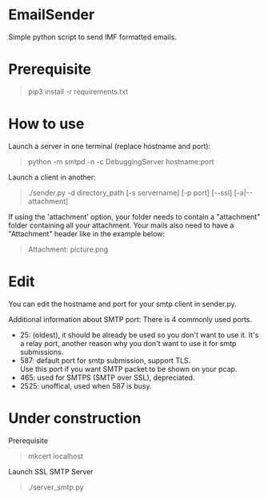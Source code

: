 # EmailSender
Simple python script to send IMF formatted emails.

# Prerequisite
> pip3 install -r requirements.txt

# How to use
Launch a server in one terminal (replace hostname and port):
> python -m smtpd -n -c DebuggingServer hostname:port

Launch a client in another:
> ./sender.py -d directory_path [-s servername] [-p port] [--ssl] [-a|--attachment]

If using the 'attachment' option, your folder needs to contain a "attachment" folder
containing all your attachment. Your mails also need to have a "Attachment" header
like in the example below:

> Attachment: picture.png

# Edit
You can edit the hostname and port for your smtp client in sender.py.

Additional information about SMTP port:
There is 4 commonly used ports.
 - 25: (oldest), it should be already be used so you don't want to use it.
   It's a relay port, another reason why you don't want to use it for smtp submissions.
 - 587: default port for smtp submission, support TLS.  
        Use this port if you want SMTP packet to be shown on your pcap.
 - 465: used for SMTPS (SMTP over SSL), depreciated.
 - 2525: unoffical, used when 587 is busy.

# Under construction
Prerequisite
> mkcert localhost

Launch SSL SMTP Server
> ./server_smtp.py
